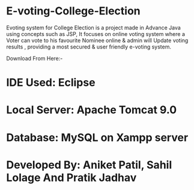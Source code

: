 # E-voting-College-Election

 
Evoting system for College Election is a project made in Advance Java using concepts such as JSP, It focuses on online voting system where a Voter can vote to his favourite Nominee online & admin will Update voting results , providing a most secured & user friendly e-voting system.

Download From Here:-

# IDE Used: Eclipse 
# Local Server: Apache Tomcat 9.0
# Database:  MySQL on Xampp server 

# Developed By: Aniket Patil, Sahil Lolage And Pratik Jadhav
